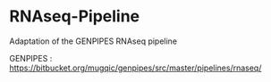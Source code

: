 # RNAseq-Pipeline
Adaptation of the GENPIPES RNAseq pipeline

GENPIPES : https://bitbucket.org/mugqic/genpipes/src/master/pipelines/rnaseq/
